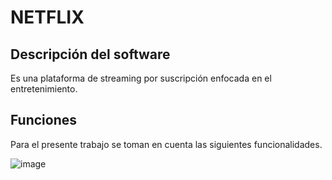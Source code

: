 # NETFLIX

## Descripción del software
Es una plataforma de streaming por suscripción enfocada en el entretenimiento.

## Funciones
Para el presente trabajo se toman en cuenta las siguientes funcionalidades.

![image](https://user-images.githubusercontent.com/87546584/137235879-ab5ba6b2-61aa-4245-979b-b91e2e4cb184.png)
